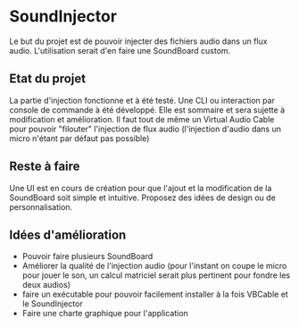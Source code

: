 # SoundInjector

Le but du projet est de pouvoir injecter des fichiers audio dans un flux audio. L'utilisation serait d'en faire une SoundBoard custom.

## Etat du projet

La partie d'injection fonctionne et à été testé.
Une CLI ou interaction par console de commande à été développé. Elle est sommaire et sera sujette à modification et amélioration.
Il faut tout de même un Virtual Audio Cable pour pouvoir "filouter" l'injection de flux audio (l'injection d'audio dans un micro n'étant par défaut pas possible)

## Reste à faire

Une UI est en cours de création pour que l'ajout et la modification de la SoundBoard soit simple et intuitive. Proposez des idées de design ou de personnalisation.

## Idées d'amélioration

- Pouvoir faire plusieurs SoundBoard
- Améliorer la qualité de l'injection audio (pour l'instant on coupe le micro pour jouer le son, un calcul matriciel serait plus pertinent pour fondre les deux audios)
- faire un exécutable pour pouvoir facilement installer à la fois VBCable et le SoundInjector
- Faire une charte graphique pour l'application
